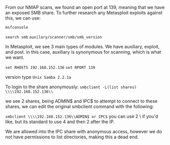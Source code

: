 From our NMAP scans, we found an open port at 139, meaning that we have an exposed SMB share. To further research any Metasploit exploits against this, we can use:

`msfconsole`

`search smb`
`auxilary/scanner/smb/smb_version`

In Metasploit, we see 3 main types of modules. We have auxiliary, exploit, and post. in this case, auxiliary is synonymous for scanning, which is what we want.

`set RHOSTS 192.168.152.136`
`set RPORT 139`

version type `Unix Samba 2.2.1a`

To login to the share anonymously:
`smbclient -L(list shares) \\\\192.168.152.136\\`

we see 2 shares, being ADMIN$ and IPC$
to attempt to connect to these shares, we can edit the original smbclient command with the following:

`smbclient \\\\192.168.152.136\\ADMIN$ or IPC$`
you can use 2 \\ if you'd like, but its standard to use 4 and then 2 after the IP.

We are allowed into the IPC share with anonymous access, however we do not have permissions to list directories, making this a dead end.